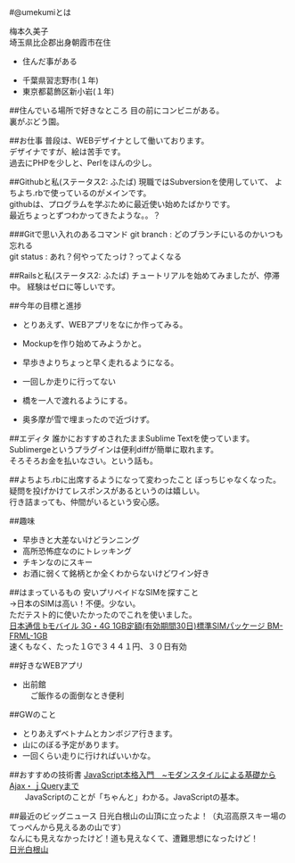 #@umekumiとは

梅本久美子  
埼玉県比企郡出身朝霞市在住  
* 住んだ事がある
 - 千葉県習志野市(１年)
 - 東京都葛飾区新小岩(１年)  

##住んでいる場所で好きなところ
目の前にコンビニがある。  
裏がぶどう園。

##お仕事
普段は、WEBデザイナとして働いております。  
デザイナですが、絵は苦手です。  
過去にPHPを少しと、Perlをほんの少し。  

##Githubと私(ステータス2: ふたば)
現職ではSubversionを使用していて、
よちよち.rbで使っているのがメインです。  
githubは、プログラムを学ぶために最近使い始めたばかりです。  
最近ちょっとずつわかってきたような。。？

###Gitで思い入れのあるコマンド
git branch : どのブランチにいるのかいつも忘れる  
git status : あれ？何やってたっけ？ってよくなる

##Railsと私(ステータス2: ふたば)
チュートリアルを始めてみましたが、停滞中。 経験はゼロに等しいです。

##今年の目標と進捗
* とりあえず、WEBアプリをなにか作ってみる。
 - Mockupを作り始めてみようかと。
* 早歩きよりちょっと早く走れるようになる。
 - 一回しか走りに行ってない
* 橋を一人で渡れるようにする。
 - 奥多摩が雪で埋まったので近づけず。

##エディタ
誰かにおすすめされたままSublime Textを使っています。  
Sublimergeというプラグインは便利diffが簡単に取れます。  
そろそろお金を払いなさい。という話も。

##よちよち.rbに出席するようになって変わったこと
ぼっちじゃなくなった。  
疑問を投げかけてレスポンスがあるというのは嬉しい。  
行き詰まっても、仲間がいるという安心感。

##趣味
* 早歩きと大差ないけどランニング
* 高所恐怖症なのにトレッキング
* チキンなのにスキー
* お酒に弱くて銘柄とか全くわからないけどワイン好き

##はまっているもの
安いプリペイドなSIMを探すこと  
→日本のSIMは高い！不便。少ない。  
 ただテスト的に使いたかったのでこれを使いました。  
 [日本通信 bモバイル 3G・4G 1GB定額(有効期間30日)標準SIMパッケージ BM-FRML-1GB](http://www.amazon.co.jp/%E6%97%A5%E6%9C%AC%E9%80%9A%E4%BF%A1-b%E3%83%A%E3%83%90%E3%82%A4%E3%83%AB-%E6%9C%89%E5%8A%B9%E6%9C%9F%E9%96%9330%E6%97%A5-%E6%A8%99%E6%BA%96SIM%E3%83%91%E3%83%83%E3%82%B1%E3%83%BC%E3%82%B8-BM-FRML-1GB/dp/B0098SXWEQ/ref=sr_1_2?ie=UTF8&qid=1397470473&sr=8-2&keywords=b-mobile+amazon)  
 速くもなく、たった１Gで３４４１円、３０日有効

##好きなWEBアプリ
* 出前館  
　ご飯作るの面倒なとき便利

##GWのこと
* とりあえずベトナムとカンボジア行きます。  
* 山にのぼる予定があります。  
* 一回くらい走りに行ければいいかな。

##おすすめの技術書
[JavaScript本格入門　~モダンスタイルによる基礎からAjax・ｊQueryまで](http://www.amazon.co.jp/JavaScript%E6%9C%AC%E6%A0%BC%E5%85%A5%E9%96%80-%EF%BD%9E%E3%83%A2%E3%83%80%E3%83%B3%E3%82%B9%E3%82%BF%E3%82%A4%E3%83%AB%E3%81%AB%E3%82%88%E3%82%8B%E5%9F%BA%E7%A4%8E%E3%81%8B%E3%82%89Ajax%E3%83%BB%EF%BD%8AQuery%E3%81%BE%E3%81%A7-%E5%B1%B1%E7%94%B0-%E7%A5%A5%E5%AF%9B/dp/4774144665/ref=sr_1_2?s=books&ie=UTF8&qid=1400469461&sr=1-2)  
　　JavaScriptのことが「ちゃんと」わかる。JavaScriptの基本。

##最近のビッグニュース
日光白根山の山頂に立ったよ！（丸沼高原スキー場のてっぺんから見えるあの山です）  
なんにも見えなかったけど！道も見えなくて、遭難思想になったけど！   
[日光白根山](http://www.nikko-jp.org/climb/shirane.shtml)
